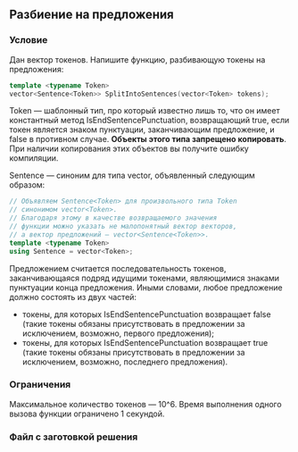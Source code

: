 ## Разбиение на предложения ##

### Условие ###

Дан вектор токенов. Напишите функцию, разбивающую токены на предложения:

```cpp
template <typename Token>
vector<Sentence<Token>> SplitIntoSentences(vector<Token> tokens);
```

Token — шаблонный тип, про который известно лишь то, что он имеет константный метод IsEndSentencePunctuation, возвращающий true, если токен является знаком пунктуации, заканчивающим предложение, и false в противном случае. **Объекты этого типа запрещено копировать**. При наличии копирования этих объектов вы получите ошибку компиляции.

Sentence — синоним для типа vector, объявленный следующим образом:

```cpp
// Объявляем Sentence<Token> для произвольного типа Token
// синонимом vector<Token>.
// Благодаря этому в качестве возвращаемого значения
// функции можно указать не малопонятный вектор векторов,
// а вектор предложений — vector<Sentence<Token>>.
template <typename Token>
using Sentence = vector<Token>;
```

Предложением считается последовательность токенов, заканчивающаяся подряд идущими токенами, являющимися знаками пунктуации конца предложения. Иными словами, любое предложение должно состоять из двух частей:

* токены, для которых IsEndSentencePunctuation возвращает false (такие токены обязаны присутствовать в предложении за исключением, возможно, первого предложения);
* токены, для которых IsEndSentencePunctuation возвращает true (такие токены обязаны присутствовать в предложении за исключением, возможно, последнего предложения).

### Ограничения ###

Максимальное количество токенов — 10^6. Время выполнения одного вызова функции ограничено 1 секундой.

### Файл с заготовкой решения ###

